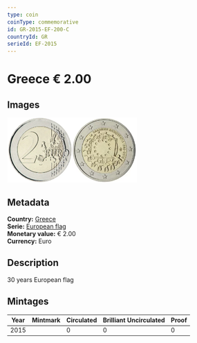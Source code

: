 ```yaml
---
type: coin
coinType: commemorative
id: GR-2015-EF-200-C
countryId: GR
serieId: EF-2015
---
```


# Greece € 2.00

## Images

<img src="../../Images/common-2007-200.webp" height="150" alt="Front image"><img src="Images/GR-2015-200.webp" height="150" alt="Back image">

## Metadata

**Country:** [Greece](../../Countries/Greece/index.md)\
**Serie:** [European flag](index.md)\
**Monetary value:** € 2.00\
**Currency:** Euro

## Description

30 years European flag

## Mintages

| Year | Mintmark | Circulated | Brilliant Uncirculated | Proof |
| ---- | -------- | ---------- | ---------------------- | ----- |
| 2015 |  | 0| 0 | 0 |
